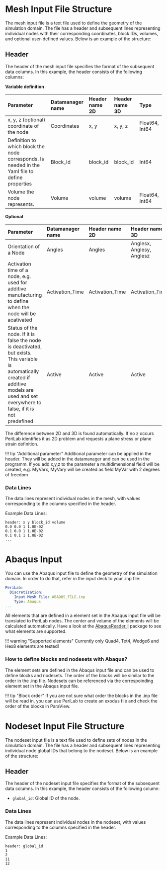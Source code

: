 # Mesh Input File Structure

The mesh input file is a text file used to define the geometry of the simulation domain. The file has a header and subsequent lines representing individual nodes with their corresponding coordinates, block IDs, volumes, and optional user-defined values. Below is an example of the structure:

## Header
The header of the mesh input file specifies the format of the subsequent data columns. In this example, the header consists of the following columns:

**Variable definition**

| Parameter | Datamanager name | Header name 2D | Header name 3D | Type | 
|:---|:---|:---|:---|:---|
|x, y, z (optional) coordinate of the node | Coordinates | x, y | x, y, z | Float64, Int64|
| Definition to which block the node corresponds. Is needed in the Yaml file to define properties | Block_Id | block_id | block_id | Int64|
| Volume the node represents. | Volume | volume | volume | Float64, Int64|


**Optional**

| Parameter | Datamanager name | Header name 2D | Header name 3D | Type | 
|:---|:---|:---|:---|:---|
| Orientation of a Node | Angles | Angles | Anglesx, Anglesy, Anglesz | Float64, Int64|
| Activation time of a node, e.g. used for additive manufacturing to define when the node will be acativated | Activation_Time | Activation_Time | Activation_Time | Float64, Int64|
| Status of the node. If it is false the node is deactivated, but exists. This variable is automatically created if additive models are used and set everywhere to false, if it is not predefined | Active | Active | Active | Bool |


The difference between 2D and 3D is found automatically. If no z occurs PeriLab identifies it as 2D problem and requests a plane stress or plane strain definition.


!!! tip "Additional parameter"
    Additional parameter can be applied in the header. They will be added in the datamanager and can be used in the programm. If you add x,y,z to the parameter a multidimensional field will be created, e.g.
    MyVarx, MyVary will be created as field MyVar with 2 degrees of freedom

### Data Lines
The data lines represent individual nodes in the mesh, with values corresponding to the columns specified in the header.

Example Data Lines:

```plaintext
header: x y block_id volume
0.0 0.0 1 1.0E-02
0.1 0.0 1 1.0E-02
0.1 0.1 1 1.0E-02
...
```

# Abaqus Input

You can use the Abaqus input file to define the geometry of the simulation domain. In order to do that, refer in the input deck to your .inp file:

```yaml
PeriLab:
  Discretization:
    Input Mesh File: ABAQUS_FILE.inp
    Type: Abaqus
...
```

All elements that are defined in a element set in the Abaqus input file will be translated to PeriLab nodes. The center and volume of the elements will be calculated automatically. Have a look at the [AbaqusReader.jl](https://github.com/JuliaFEM/AbaqusReader.jl) package to see what elements are supported.

!!! warning "Supported elements"
    Currently only Quad4, Tet4, Wedge6 and Hex8 elements are tested!

### How to define blocks and nodesets with Abaqus?

The element sets are defined in the Abaqus input file and can be used to define blocks and nodesets. The order of the blocks will be similar to the order in the .inp file. Nodesets can be referenced via the correspoinding element set in the Abaqus input file.

!!! tip "Block order"
    If you are not sure what order the blocks in the .inp file will be read in, you can use PeriLab to create an exodus file and check the order of the blocks in ParaView.

# Nodeset Input File Structure

The nodeset input file is a text file used to define sets of nodes in the simulation domain. The file has a header and subsequent lines representing individual node global IDs that belong to the nodeset. Below is an example of the structure:

## Header
The header of the nodeset input file specifies the format of the subsequent data columns. In this example, the header consists of the following column:

- `global_id`: Global ID of the node.

### Data Lines
The data lines represent individual nodes in the nodeset, with values corresponding to the columns specified in the header.

Example Data Lines:

```plaintext
header: global_id
1
2
11
12
```